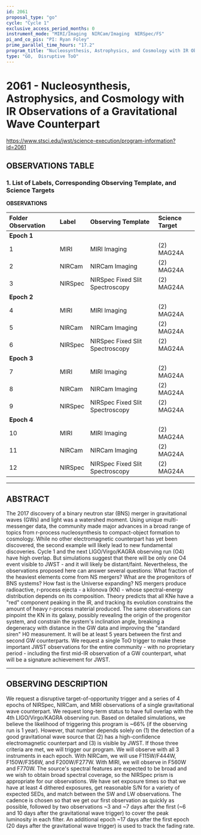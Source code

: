 ```yaml
---
id: 2061
proposal_type: "go"
cycle: "Cycle 1"
exclusive_access_period_months: 0
instrument_mode: "MIRI/Imaging  NIRCam/Imaging  NIRSpec/FS"
pi_and_co_pis: "PI: Ryan Foley"
prime_parallel_time_hours: "17.2"
program_title: "Nucleosynthesis, Astrophysics, and Cosmology with IR Observations of a Gravitational Wave Counterpart"
type: "GO,  Disruptive ToO"
---
```

# 2061 - Nucleosynthesis, Astrophysics, and Cosmology with IR Observations of a Gravitational Wave Counterpart
https://www.stsci.edu/jwst/science-execution/program-information?id=2061
## OBSERVATIONS TABLE
### 1. List of Labels, Corresponding Observing Template, and Science Targets

**OBSERVATIONS**

| Folder Observation | Label    | Observing Template                | Science Target |
| :----------------- | :------- | :-------------------------------- | :------------- |
| **Epoch 1**        |          |                                   |                |
| 1                  | MIRI     | MIRI Imaging                      | (2) MAG24A     |
| 2                  | NIRCam   | NIRCam Imaging                    | (2) MAG24A     |
| 3                  | NIRSpec  | NIRSpec Fixed Slit Spectroscopy   | (2) MAG24A     |
| **Epoch 2**        |          |                                   |                |
| 4                  | MIRI     | MIRI Imaging                      | (2) MAG24A     |
| 5                  | NIRCam   | NIRCam Imaging                    | (2) MAG24A     |
| 6                  | NIRSpec  | NIRSpec Fixed Slit Spectroscopy   | (2) MAG24A     |
| **Epoch 3**        |          |                                   |                |
| 7                  | MIRI     | MIRI Imaging                      | (2) MAG24A     |
| 8                  | NIRCam   | NIRCam Imaging                    | (2) MAG24A     |
| 9                  | NIRSpec  | NIRSpec Fixed Slit Spectroscopy   | (2) MAG24A     |
| **Epoch 4**        |          |                                   |                |
| 10                 | MIRI     | MIRI Imaging                      | (2) MAG24A     |
| 11                 | NIRCam   | NIRCam Imaging                    | (2) MAG24A     |
| 12                 | NIRSpec  | NIRSpec Fixed Slit Spectroscopy   | (2) MAG24A     |

---

## ABSTRACT

The 2017 discovery of a binary neutron star (BNS) merger in gravitational waves (GWs) and light was a watershed moment. Using unique multi-messenger data, the community made major advances in a broad range of topics from r-process nucleosynthesis to compact-object formation to cosmology. While no other electromagnetic counterpart has yet been discovered, the second example will likely lead to new fundamental discoveries.
Cycle 1 and the next LIGO/Virgo/KAGRA observing run (O4) have high overlap. But simulations suggest that there will be only one O4 event visible to JWST - and it will likely be distant/faint. Nevertheless, the observations proposed here can answer several questions:
What fraction of the heaviest elements come from NS mergers?
What are the progenitors of BNS systems?
How fast is the Universe expanding?
NS mergers produce radioactive, r-process ejecta - a kilonova (KN) - whose spectral-energy distribution depends on its composition. Theory predicts that all KNe have a "red" component peaking in the IR, and tracking its evolution constrains the amount of heavy r-process material produced. The same observations can pinpoint the KN in its galaxy, possibly revealing the origin of the progenitor system, and constrain the system's inclination angle, breaking a degeneracy with distance in the GW data and improving the "standard siren" H0 measurement.
It will be at least 5 years between the first and second GW counterparts. We request a single ToO trigger to make these important JWST observations for the entire community - with no proprietary period - including the first mid-IR observation of a GW counterpart, what will be a signature achievement for JWST.

---

## OBSERVING DESCRIPTION

We request a disruptive target-of-opportunity trigger and a series of 4 epochs of NIRSpec, NIRCam, and MIRI observations of a single gravitational wave counterpart. We request long-term status to have full overlap with the 4th LIGO/Virgo/KAGRA observing run.
Based on detailed simulations, we believe the likelihood of triggering this program is ~66% (if the observing run is 1 year). However, that number depends solely on (1) the detection of a good gravitational wave source that (2) has a high-confidence electromagnetic counterpart and (3) is visible by JWST. If those three criteria are met, we will trigger our program.
We will observe with all 3 instruments in each epoch. With NIRCam, we will use F115W/F444W, F150W/F356W, and F200W/F277W. With MIRI, we will observe in F560W and F770W. The source's spectral features are expected to be broad and we wish to obtain broad spectral coverage, so the NIRSpec prism is appropriate for our observations. We have set exposure times so that we have at least 4 dithered exposures, get reasonable S/N for a variety of expected SEDs, and match between the SW and LW observations.
The cadence is chosen so that we get our first observation as quickly as possible, followed by two observations ~3 and ~7 days after the first (~6 and 10 days after the gravitational wave trigger) to cover the peak luminosity in each filter. An additional epoch ~17 days after the first epoch (20 days after the gravitational wave trigger) is used to track the fading rate.